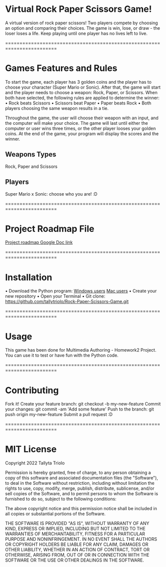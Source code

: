 # Virtual Rock Paper Scissors Game!
A virtual version of rock paper scissors! Two players compete by choosing an option and comparing their choices. The game is win, lose, or draw - the loser loses a life. Keep playing until one player has no lives left to live.

========================================================================

# Games Features and Rules
To start the game, each player has 3 golden coins and the player has to choose your character (Super Mario or Sonic). After that, the game will start and the player needs to choose a weapon: Rock, Paper, or Scissors. 
When both have selected, the following rules are applied to determine the winner:
	•	Rock beats Scissors
	•	Scissors beat Paper
	•	Paper beats Rock
	•	Both players choosing the same weapon results in a tie.

Throughout the game, the user will choose their weapon with an input, and the computer will make your choice. The game will last until either the computer or user wins three times, or the other player looses your golden coins. At the end of the game, your program will display the scores and the winner.

## Weapons Types
Rock, Paper and Scissors

## Players
Super Mario x Sonic: choose who you are! :D

========================================================================

# Project Roadmap File
[Project roadmap Google Doc link](https://docs.google.com/document/d/1siqcJEyJCnduEBtILPco0RHUxB-Rr-I1wFRMdzPpVdU/edit?usp=sharing)

========================================================================

# Installation
• Download the Python program:
[Windows users](https://docs.microsoft.com/en-us/windows/python/beginners)
[Mac users](https://www.python.org/downloads/)
• Create your new repository
• Open your Terminal
• Git clone: https://github.com/tallytriolo/Rock-Paper-Scissors-Game.git

========================================================================

# Usage
This game has been done for Multimedia Authoring - Homework2 Project. You can use it to test or have fun with the Python code.

========================================================================

# Contributing
Fork it!
Create your feature branch: git checkout -b my-new-feature
Commit your changes: git commit -am 'Add some feature'
Push to the branch: git push origin my-new-feature
Submit a pull request :D

========================================================================

# MIT License
Copyright 2022 Tallyta Triolo

Permission is hereby granted, free of charge, to any person obtaining a copy of this software and associated documentation files (the "Software"), to deal in the Software without restriction, including without limitation the rights to use, copy, modify, merge, publish, distribute, sublicense, and/or sell copies of the Software, and to permit persons to whom the Software is furnished to do so, subject to the following conditions:

The above copyright notice and this permission notice shall be included in all copies or substantial portions of the Software.

THE SOFTWARE IS PROVIDED "AS IS", WITHOUT WARRANTY OF ANY KIND, EXPRESS OR IMPLIED, INCLUDING BUT NOT LIMITED TO THE WARRANTIES OF MERCHANTABILITY, FITNESS FOR A PARTICULAR PURPOSE AND NONINFRINGEMENT. IN NO EVENT SHALL THE AUTHORS OR COPYRIGHT HOLDERS BE LIABLE FOR ANY CLAIM, DAMAGES OR OTHER LIABILITY, WHETHER IN AN ACTION OF CONTRACT, TORT OR OTHERWISE, ARISING FROM, OUT OF OR IN CONNECTION WITH THE SOFTWARE OR THE USE OR OTHER DEALINGS IN THE SOFTWARE.